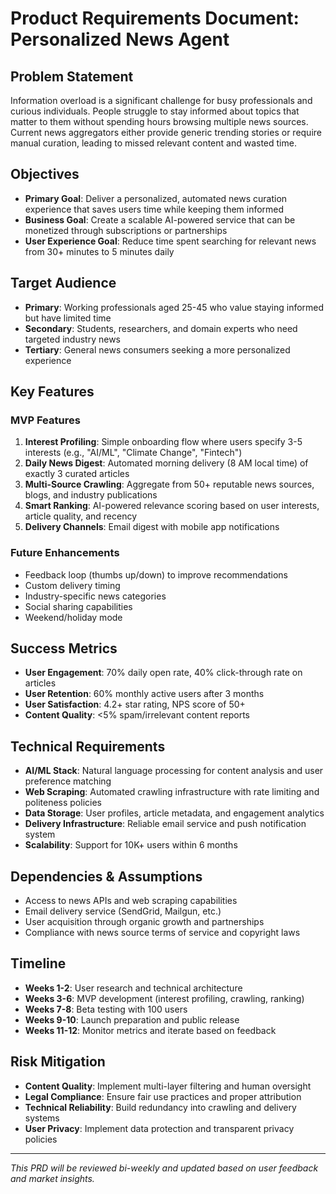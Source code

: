 # Product Requirements Document: Personalized News Agent

## Problem Statement
Information overload is a significant challenge for busy professionals and curious individuals. People struggle to stay informed about topics that matter to them without spending hours browsing multiple news sources. Current news aggregators either provide generic trending stories or require manual curation, leading to missed relevant content and wasted time.

## Objectives
- **Primary Goal**: Deliver a personalized, automated news curation experience that saves users time while keeping them informed
- **Business Goal**: Create a scalable AI-powered service that can be monetized through subscriptions or partnerships
- **User Experience Goal**: Reduce time spent searching for relevant news from 30+ minutes to 5 minutes daily

## Target Audience
- **Primary**: Working professionals aged 25-45 who value staying informed but have limited time
- **Secondary**: Students, researchers, and domain experts who need targeted industry news
- **Tertiary**: General news consumers seeking a more personalized experience

## Key Features

### MVP Features
1. **Interest Profiling**: Simple onboarding flow where users specify 3-5 interests (e.g., "AI/ML", "Climate Change", "Fintech")
2. **Daily News Digest**: Automated morning delivery (8 AM local time) of exactly 3 curated articles
3. **Multi-Source Crawling**: Aggregate from 50+ reputable news sources, blogs, and industry publications
4. **Smart Ranking**: AI-powered relevance scoring based on user interests, article quality, and recency
5. **Delivery Channels**: Email digest with mobile app notifications

### Future Enhancements
- Feedback loop (thumbs up/down) to improve recommendations
- Custom delivery timing
- Industry-specific news categories
- Social sharing capabilities
- Weekend/holiday mode

## Success Metrics
- **User Engagement**: 70% daily open rate, 40% click-through rate on articles
- **User Retention**: 60% monthly active users after 3 months
- **User Satisfaction**: 4.2+ star rating, NPS score of 50+
- **Content Quality**: <5% spam/irrelevant content reports

## Technical Requirements
- **AI/ML Stack**: Natural language processing for content analysis and user preference matching
- **Web Scraping**: Automated crawling infrastructure with rate limiting and politeness policies
- **Data Storage**: User profiles, article metadata, and engagement analytics
- **Delivery Infrastructure**: Reliable email service and push notification system
- **Scalability**: Support for 10K+ users within 6 months

## Dependencies & Assumptions
- Access to news APIs and web scraping capabilities
- Email delivery service (SendGrid, Mailgun, etc.)
- User acquisition through organic growth and partnerships
- Compliance with news source terms of service and copyright laws

## Timeline
- **Weeks 1-2**: User research and technical architecture
- **Weeks 3-6**: MVP development (interest profiling, crawling, ranking)
- **Weeks 7-8**: Beta testing with 100 users
- **Weeks 9-10**: Launch preparation and public release
- **Weeks 11-12**: Monitor metrics and iterate based on feedback

## Risk Mitigation
- **Content Quality**: Implement multi-layer filtering and human oversight
- **Legal Compliance**: Ensure fair use practices and proper attribution
- **Technical Reliability**: Build redundancy into crawling and delivery systems
- **User Privacy**: Implement data protection and transparent privacy policies

---
*This PRD will be reviewed bi-weekly and updated based on user feedback and market insights.*
